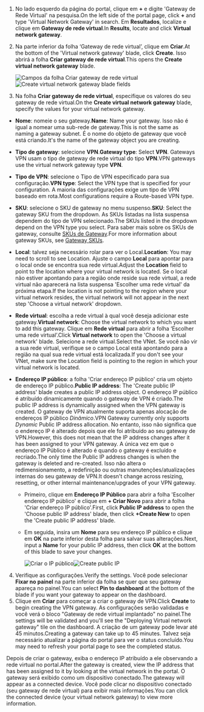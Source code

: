 1. <span data-ttu-id="0f7af-101">No lado esquerdo da página do portal, clique em **+** e digite 'Gateway de Rede Virtual' na pesquisa.</span><span class="sxs-lookup"><span data-stu-id="0f7af-101">On the left side of the portal page, click **+** and type 'Virtual Network Gateway' in search.</span></span> <span data-ttu-id="0f7af-102">Em **Resultados**, localize e clique em **Gateway de rede virtual**.</span><span class="sxs-lookup"><span data-stu-id="0f7af-102">In **Results**, locate and click **Virtual network gateway**.</span></span>
2. <span data-ttu-id="0f7af-103">Na parte inferior da folha ‘Gateway de rede virtual’, clique em **Criar**.</span><span class="sxs-lookup"><span data-stu-id="0f7af-103">At the bottom of the 'Virtual network gateway' blade, click **Create**.</span></span> <span data-ttu-id="0f7af-104">Isso abrirá a folha **Criar gateway de rede virtual**.</span><span class="sxs-lookup"><span data-stu-id="0f7af-104">This opens the **Create virtual network gateway** blade.</span></span>

    <span data-ttu-id="0f7af-105">![Campos da folha Criar gateway de rede virtual](./media/vpn-gateway-add-gw-s2s-rm-portal-include/vnet_gw.png "Novo gateway")</span><span class="sxs-lookup"><span data-stu-id="0f7af-105">![Create virtual network gateway blade fields](./media/vpn-gateway-add-gw-s2s-rm-portal-include/vnet_gw.png "New gateway")</span></span>

3. <span data-ttu-id="0f7af-106">Na folha **Criar gateway de rede virtual**, especifique os valores do seu gateway de rede virtual.</span><span class="sxs-lookup"><span data-stu-id="0f7af-106">On the **Create virtual network gateway** blade, specify the values for your virtual network gateway.</span></span>

  - <span data-ttu-id="0f7af-107">**Nome**: nomeie o seu gateway.</span><span class="sxs-lookup"><span data-stu-id="0f7af-107">**Name**: Name your gateway.</span></span> <span data-ttu-id="0f7af-108">Isso não é igual a nomear uma sub-rede de gateway.</span><span class="sxs-lookup"><span data-stu-id="0f7af-108">This is not the same as naming a gateway subnet.</span></span> <span data-ttu-id="0f7af-109">É o nome do objeto de gateway que você está criando.</span><span class="sxs-lookup"><span data-stu-id="0f7af-109">It's the name of the gateway object you are creating.</span></span>
  - <span data-ttu-id="0f7af-110">**Tipo de gateway**: selecione **VPN**.</span><span class="sxs-lookup"><span data-stu-id="0f7af-110">**Gateway type**: Select **VPN**.</span></span> <span data-ttu-id="0f7af-111">Gateways VPN usam o tipo de gateway de rede virtual do tipo **VPN**.</span><span class="sxs-lookup"><span data-stu-id="0f7af-111">VPN gateways use the virtual network gateway type **VPN**.</span></span> 
  - <span data-ttu-id="0f7af-112">**Tipo de VPN**: selecione o Tipo de VPN especificado para sua configuração.</span><span class="sxs-lookup"><span data-stu-id="0f7af-112">**VPN type**: Select the VPN type that is specified for your configuration.</span></span> <span data-ttu-id="0f7af-113">A maioria das configurações exige um tipo de VPN baseado em rota.</span><span class="sxs-lookup"><span data-stu-id="0f7af-113">Most configurations require a Route-based VPN type.</span></span>
  - <span data-ttu-id="0f7af-114">**SKU**: selecione o SKU de gateway no menu suspenso.</span><span class="sxs-lookup"><span data-stu-id="0f7af-114">**SKU**: Select the gateway SKU from the dropdown.</span></span> <span data-ttu-id="0f7af-115">As SKUs listadas na lista suspensa dependem do tipo de VPN selecionado.</span><span class="sxs-lookup"><span data-stu-id="0f7af-115">The SKUs listed in the dropdown depend on the VPN type you select.</span></span> <span data-ttu-id="0f7af-116">Para saber mais sobre os SKUs de gateway, consulte [SKUs de Gateway](../articles/vpn-gateway/vpn-gateway-about-vpn-gateway-settings.md#gwsku).</span><span class="sxs-lookup"><span data-stu-id="0f7af-116">For more information about gateway SKUs, see [Gateway SKUs](../articles/vpn-gateway/vpn-gateway-about-vpn-gateway-settings.md#gwsku).</span></span>
  - <span data-ttu-id="0f7af-117">**Local**: talvez seja necessário rolar para ver o Local.</span><span class="sxs-lookup"><span data-stu-id="0f7af-117">**Location**: You may need to scroll to see Location.</span></span> <span data-ttu-id="0f7af-118">Ajuste o campo **Local** para apontar para o local onde se encontra sua rede virtual.</span><span class="sxs-lookup"><span data-stu-id="0f7af-118">Adjust the **Location** field to point to the location where your virtual network is located.</span></span> <span data-ttu-id="0f7af-119">Se o local não estiver apontando para a região onde reside sua rede virtual, a rede virtual não aparecerá na lista suspensa 'Escolher uma rede virtual' da próxima etapa.</span><span class="sxs-lookup"><span data-stu-id="0f7af-119">If the location is not pointing to the region where your virtual network resides, the virtual network will not appear in the next step 'Choose a virtual network' dropdown.</span></span>
  - <span data-ttu-id="0f7af-120">**Rede virtual**: escolha a rede virtual à qual você deseja adicionar este gateway.</span><span class="sxs-lookup"><span data-stu-id="0f7af-120">**Virtual network**: Choose the virtual network to which you want to add this gateway.</span></span> <span data-ttu-id="0f7af-121">Clique em **Rede virtual** para abrir a folha ‘Escolher uma rede virtual’.</span><span class="sxs-lookup"><span data-stu-id="0f7af-121">Click **Virtual network** to open the 'Choose a virtual network' blade.</span></span> <span data-ttu-id="0f7af-122">Selecione a rede virtual.</span><span class="sxs-lookup"><span data-stu-id="0f7af-122">Select the VNet.</span></span> <span data-ttu-id="0f7af-123">Se você não vir a sua rede virtual, verifique se o campo Local está apontando para a região na qual sua rede virtual está localizada.</span><span class="sxs-lookup"><span data-stu-id="0f7af-123">If you don't see your VNet, make sure the Location field is pointing to the region in which your virtual network is located.</span></span>
  - <span data-ttu-id="0f7af-124">**Endereço IP público**: a folha 'Criar endereço IP público' cria um objeto de endereço IP público.</span><span class="sxs-lookup"><span data-stu-id="0f7af-124">**Public IP address**: The 'Create public IP address' blade creates a public IP address object.</span></span> <span data-ttu-id="0f7af-125">O endereço IP público é atribuído dinamicamente quando o gateway de VPN é criado.</span><span class="sxs-lookup"><span data-stu-id="0f7af-125">The public IP address is dynamically assigned when the VPN gateway is created.</span></span> <span data-ttu-id="0f7af-126">O gateway de VPN atualmente suporta apenas alocação de endereços IP público *Dinâmico*.</span><span class="sxs-lookup"><span data-stu-id="0f7af-126">VPN Gateway currently only supports *Dynamic* Public IP address allocation.</span></span> <span data-ttu-id="0f7af-127">No entanto, isso não significa que o endereço IP é alterado depois que ele foi atribuído ao seu gateway de VPN.</span><span class="sxs-lookup"><span data-stu-id="0f7af-127">However, this does not mean that the IP address changes after it has been assigned to your VPN gateway.</span></span> <span data-ttu-id="0f7af-128">A única vez em que o endereço IP Público é alterado é quando o gateway é excluído e recriado.</span><span class="sxs-lookup"><span data-stu-id="0f7af-128">The only time the Public IP address changes is when the gateway is deleted and re-created.</span></span> <span data-ttu-id="0f7af-129">Isso não altera o redimensionamento, a redefinição ou outras manutenções/atualizações internas do seu gateway de VPN.</span><span class="sxs-lookup"><span data-stu-id="0f7af-129">It doesn't change across resizing, resetting, or other internal maintenance/upgrades of your VPN gateway.</span></span>

    - <span data-ttu-id="0f7af-130">Primeiro, clique em **Endereço IP Público** para abrir a folha 'Escolher endereço IP público' e clique em **+ Criar Novo** para abrir a folha 'Criar endereço IP público'.</span><span class="sxs-lookup"><span data-stu-id="0f7af-130">First, click **Public IP address** to open the 'Choose public IP address' blade, then click **+Create New** to open the 'Create public IP address' blade.</span></span>
    - <span data-ttu-id="0f7af-131">Em seguida, insira um **Nome** para seu endereço IP público e clique em **OK** na parte inferior desta folha para salvar suas alterações.</span><span class="sxs-lookup"><span data-stu-id="0f7af-131">Next, input a **Name** for your public IP address, then click **OK** at the bottom of this blade to save your changes.</span></span>

      <span data-ttu-id="0f7af-132">![Criar o IP público](./media/vpn-gateway-add-gw-s2s-rm-portal-include/pip.png "Criar PIP")</span><span class="sxs-lookup"><span data-stu-id="0f7af-132">![Create public IP](./media/vpn-gateway-add-gw-s2s-rm-portal-include/pip.png "Create PIP")</span></span>

4. <span data-ttu-id="0f7af-133">Verifique as configurações.</span><span class="sxs-lookup"><span data-stu-id="0f7af-133">Verify the settings.</span></span> <span data-ttu-id="0f7af-134">Você pode selecionar **Fixar no painel** na parte inferior da folha se quer que seu gateway apareça no painel.</span><span class="sxs-lookup"><span data-stu-id="0f7af-134">You can select **Pin to dashboard** at the bottom of the blade if you want your gateway to appear on the dashboard.</span></span> 
5. <span data-ttu-id="0f7af-135">Clique em **Criar** para começar a criar o gateway de VPN.</span><span class="sxs-lookup"><span data-stu-id="0f7af-135">Click **Create** to begin creating the VPN gateway.</span></span> <span data-ttu-id="0f7af-136">As configurações serão validadas e você verá o bloco "Gateway de rede virtual implantado" no painel.</span><span class="sxs-lookup"><span data-stu-id="0f7af-136">The settings will be validated and you'll see the "Deploying Virtual network gateway" tile on the dashboard.</span></span> <span data-ttu-id="0f7af-137">A criação de um gateway pode levar até 45 minutos.</span><span class="sxs-lookup"><span data-stu-id="0f7af-137">Creating a gateway can take up to 45 minutes.</span></span> <span data-ttu-id="0f7af-138">Talvez seja necessário atualizar a página do portal para ver o status concluído.</span><span class="sxs-lookup"><span data-stu-id="0f7af-138">You may need to refresh your portal page to see the completed status.</span></span>

<span data-ttu-id="0f7af-139">Depois de criar o gateway, exiba o endereço IP atribuído a ele observando a rede virtual no portal.</span><span class="sxs-lookup"><span data-stu-id="0f7af-139">After the gateway is created, view the IP address that has been assigned to it by looking at the virtual network in the portal.</span></span> <span data-ttu-id="0f7af-140">O gateway será exibido como um dispositivo conectado.</span><span class="sxs-lookup"><span data-stu-id="0f7af-140">The gateway will appear as a connected device.</span></span> <span data-ttu-id="0f7af-141">Você pode clicar no dispositivo conectado (seu gateway de rede virtual) para exibir mais informações.</span><span class="sxs-lookup"><span data-stu-id="0f7af-141">You can click the connected device (your virtual network gateway) to view more information.</span></span>